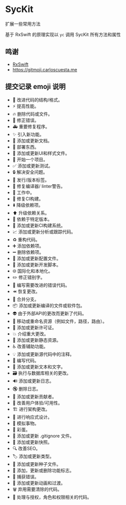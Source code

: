 # SycKit

扩展一些常用方法

基于 RxSwift 的原理实现以 `yc` 调用 SycKit 所有方法和属性


## 鸣谢

- [RxSwift](https://github.com/ReactiveX/RxSwift)
- https://gitmoji.carloscuesta.me

## 提交记录 emoji 说明

- 🎨 改进代码的结构/格式。
- ⚡️ 提高性能。
- 🔥 删除代码或文件。
- 🐛 修正错误。
- 🚑 重要修复程序。
- ✨ 引入新功能。
- 📝 添加或更新文档。
- 🚀 部署东西。
- 💄 添加或更新UI和样式文件。
- 🎉 开始一个项目。
- ✅ 添加或更新测试。
- 🔒 解决安全问题。
- 🔖 发行/版本标签。
- 🚨 修复编译器/ linter警告。
- 🚧 工作中。
- 💚 修复CI构建。
- ⬇️ 降级依赖项。
- ⬆️ 升级依赖关系。
- 📌 依赖于特定版本。
- 👷 添加或更新CI构建系统。
- 📈 添加或更新分析或跟踪代码。
- ♻️ 重构代码。
- ➕ 添加依赖项。
- ➖ 删除依赖项。
- 🔧 添加或更新配置文件。
- 🔨 添加或更新开发脚本。
- 🌐 国际化和本地化。
- ✏️ 修正错别字。
- 💩 编写需要改进的错误代码。
- ⏪ 恢复更改。
- 🔀 合并分支。
- 📦 添加或更新编译的文件或软件包。
- 👽 由于外部API的更改而更新了代码。
- 🚚 移动或重命名资源（例如文件，路径，路由）。
- 📄 添加或更新许可证。
- 💥 介绍重大更改。
- 🍱 添加或更新静态资源。
- ♿️ 改善辅助功能。
- 💡 添加或更新源代码中的注释。
- 🍻 编写代码。
- 💬 添加或更新文本和文字。
- 🗃 执行与数据库相关的更改。
- 🔊 添加或更新日志。
- 🔇 删除日志。
- 👥 添加或更新贡献者。
- 🚸 改善用户体验/可用性。
- 🏗 进行架构更改。
- 📱 进行响应式设计。
- 🤡 模拟事物。
- 🥚 彩蛋。
- 🙈 添加或更新 .gitignore 文件。
- 📸 添加或更新快照。
- 🔍 改善SEO。
- 🏷️ 添加或更新类型。
- 🌱 添加或更新种子文件。
- 🚩 添加，更新或删除功能标志。
- 🥅 捕获错误。
- 💫 添加或更新动画和过渡。
- 🗑 弃用需要清除的代码。
- 🛂 处理与授权，角色和权限相关的代码。